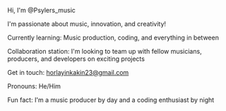 Hi, I'm @Psylers_music


I'm passionate about music, innovation, and creativity!


Currently learning: Music production, coding, and everything in between


Collaboration station: I'm looking to team up with fellow musicians, producers, and developers on exciting projects


Get in touch: horlayinkakin23@gmail.com


Pronouns: He/Him


Fun fact: I'm a music producer by day and a coding enthusiast by night
